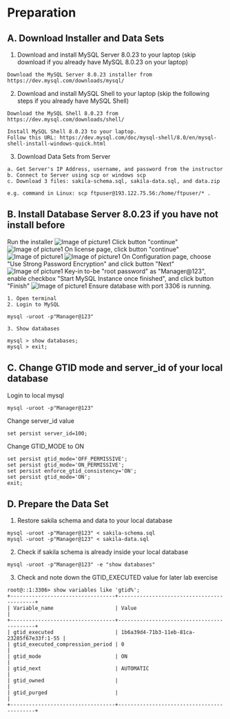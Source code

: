 # Preparation
## A. Download Installer and Data Sets
1. Download and install MySQL Server 8.0.23 to your laptop (skip download if you already have MySQL 8.0.23 on your laptop)
```
Download the MySQL Server 8.0.23 installer from https://dev.mysql.com/downloads/mysql/
```
2. Download and install MySQL Shell to your laptop (skip the following steps if you already have MySQL Shell)
```
Download the MySQL Shell 8.0.23 from https://dev.mysql.com/downloads/shell/

Install MySQL Shell 8.0.23 to your laptop.
Follow this URL: https://dev.mysql.com/doc/mysql-shell/8.0/en/mysql-shell-install-windows-quick.html
```
3. Download Data Sets from Server
```
a. Get Server's IP Address, username, and password from the instructor
b. Connect to Server using scp or windows scp
c. Download 3 files: sakila-schema.sql, sakila-data.sql, and data.zip

e.g. command in Linux: scp ftpuser@193.122.75.56:/home/ftpuser/* .
```
## B. Install Database Server 8.0.23 if you have not install before
Run the installer
![Image of picture1](https://github.com/tripplea-sg/MySQL_Heatwave_Workshop/blob/main/Lab-0/Screenshot%202021-02-18%20at%202.30.39%20PM.png)
Click button "continue"
![Image of picture1](https://github.com/tripplea-sg/MySQL_Heatwave_Workshop/blob/main/Lab-0/Screenshot%202021-02-18%20at%202.30.50%20PM.png)
On license page, click button "continue"
![Image of picture1](https://github.com/tripplea-sg/MySQL_Heatwave_Workshop/blob/main/Lab-0/Screenshot%202021-02-18%20at%202.31.07%20PM.png)
![Image of picture1](https://github.com/tripplea-sg/MySQL_Heatwave_Workshop/blob/main/Lab-0/Screenshot%202021-02-18%20at%202.32.16%20PM.png)
On Configuration page, choose "Use Strong Password Encryption" and click button "Next"
![Image of picture1](https://github.com/tripplea-sg/MySQL_Heatwave_Workshop/blob/main/Lab-0/Screenshot%202021-02-18%20at%202.32.30%20PM.png)
Key-in to-be "root password" as "Manager@123", enable checkbox "Start MySQL Instance once finished", and click button "Finish"
![Image of picture1](https://github.com/tripplea-sg/MySQL_Heatwave_Workshop/blob/main/Lab-0/Screenshot%202021-02-18%20at%202.32.57%20PM.png)
Ensure database with port 3306 is running.
```
1. Open terminal
2. Login to MySQL

mysql -uroot -p"Manager@123"

3. Show databases

mysql > show databases;
mysql > exit;

```
## C. Change GTID mode and server_id of your local database
Login to local mysql
```
mysql -uroot -p"Manager@123"
```
Change server_id value
```
set persist server_id=100;
```
Change GTID_MODE to ON
```
set persist gtid_mode='OFF_PERMISSIVE';
set persist gtid_mode='ON_PERMISSIVE';
set persist enforce_gtid_consistency='ON';
set persist gtid_mode='ON';
exit;
```

## D. Prepare the Data Set
1. Restore sakila schema and data to your local database
```
mysql -uroot -p"Manager@123" < sakila-schema.sql
mysql -uroot -p"Manager@123" < sakila-data.sql
```
2. Check if sakila schema is already inside your local database
```
mysql -uroot -p"Manager@123" -e "show databases"
```
3. Check and note down the GTID_EXECUTED value for later lab exercise
```
root@::1:3306> show variables like 'gtid%';
+----------------------------------+-------------------------------------------+
| Variable_name                    | Value                                     |
+----------------------------------+-------------------------------------------+
| gtid_executed                    | 1b6a39d4-71b3-11eb-81ca-23285f67e33f:1-55 |
| gtid_executed_compression_period | 0                                         |
| gtid_mode                        | ON                                        |
| gtid_next                        | AUTOMATIC                                 |
| gtid_owned                       |                                           |
| gtid_purged                      |                                           |
+----------------------------------+-------------------------------------------+
```
